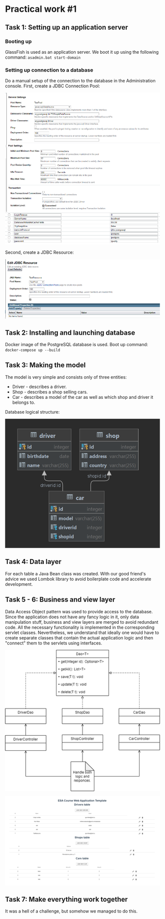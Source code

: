 # Practical work #1

## Task 1: Setting up an application server

### Booting up
GlassFish is used as an application server. We boot it up using
the following command: 
`asadmin.bat start-domain`

### Setting up connection to a database

Do a manual setup of the connection to the database in 
the Administration console. First, create a JDBC Connection Pool:

![Create connection pool 1](images/pool.png)
![Create connection pool 2](images/additional_properties.png)

Second, create a JDBC Resource:

![Create resource](images/resource.png)

## Task 2: Installing and launching database

Docker image of the PostgreSQL database is used. Boot up command:
`docker-compose up --build`

## Task 3: Making the model

The model is very simple and consists only
of three entities:
- Driver - describes a driver.
- Shop - describes a shop selling cars.
- Car - describes a model of the car as well as
which shop and driver it belongs to.

Database logical structure:

![Create resource](images/db_structure.png)

## Task 4: Data layer

For each table a Java Bean class was created. With our good friend's 
advice we used Lombok library to avoid boilerplate code
and accelerate development.

## Task 5 - 6: Business and view layer

Data Access Object pattern was used to provide access to the database. 
Since the application does not have any fancy logic in it, only 
data manipulation stuff, business and view layers are merged to avoid 
redundant code. All  the necessary functionality is implemented in 
the corresponding servlet classes. Nevertheless, we understand that 
ideally one would have to create separate classes that contain the 
actual application logic and then "connect" them to the servlets
using interfaces.

![Architecture diagram](images/backend.png)

![Web interface](images/web_interface.png)

## Task 7: Make everything work together

It was a hell of a challenge, but somehow we managed to do this.

